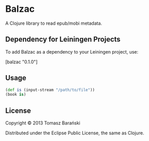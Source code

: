 # Balzac

A Clojure library to read epub/mobi metadata.

## Dependency for Leiningen Projects

To add Balzac as a dependency to your Leiningen project, use:

[balzac "0.1.0"]

## Usage

```clojure
(def is (input-stream "/path/to/file"))
(book is)
```


## License

Copyright © 2013 Tomasz Barański

Distributed under the Eclipse Public License, the same as Clojure.
